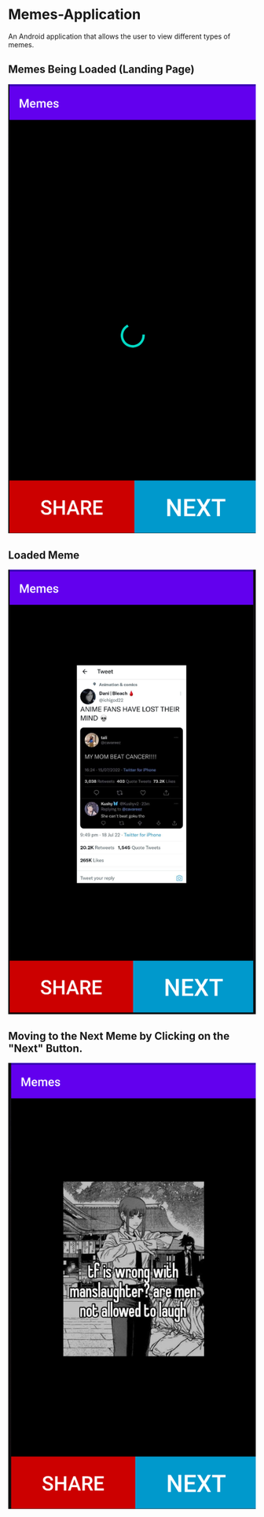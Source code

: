 # Memes-Application
An Android application that allows the user to view different types of memes.

## Memes Being Loaded (Landing Page)
!['Loading Memes'](memesLoading.png)

## Loaded Meme
!['Loaded Meme'](loadedMeme.png)

## Moving to the Next Meme by Clicking on the "Next" Button.
!['Next Meme'](movingNext.png)


